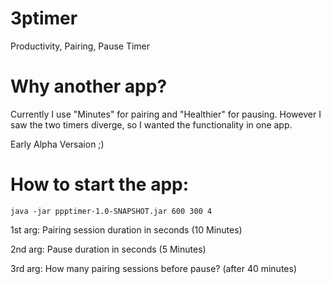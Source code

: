 # 3ptimer
Productivity, Pairing, Pause Timer

# Why another app?
Currently I use "Minutes" for pairing and "Healthier" for pausing.
However I saw the two timers diverge, so I wanted the functionality in one app.


Early Alpha Versaion ;)

# How to start the app:

```
java -jar ppptimer-1.0-SNAPSHOT.jar 600 300 4
```

1st arg: Pairing session duration in seconds (10 Minutes)

2nd arg: Pause duration in seconds (5 Minutes)

3rd arg: How many pairing sessions before pause? (after 40 minutes)
